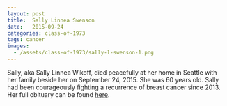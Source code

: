 ```yaml
---
layout: post
title:  Sally Linnea Swenson
date:   2015-09-24
categories: class-of-1973
tags: cancer
images:
  - /assets/class-of-1973/sally-l-swenson-1.png
---
```

Sally, aka Sally Linnea Wikoff, died peacefully at her home in Seattle with her family beside her on September 24, 2015.  She was 60 years old.  Sally had been courageously fighting a recurrence of breast cancer since 2013.  Her full obituary can be found [here](http://tinyurl.com/olvf536).
